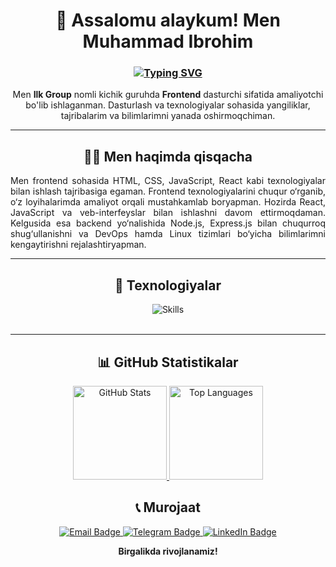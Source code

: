 <div align="center">

  <h1>👋 Assalomu alaykum! Men Muhammad Ibrohim</h1>
  <h3>
    <a href="https://git.io/typing-svg">
      <img src="https://readme-typing-svg.demolab.com?font=Fira+Code&weight=600&pause=1500&color=00BFFF&random=true&width=435&lines=Frontend+Dasturchi+%7C+React+%26+Next.js+Mutaxassisi;" alt="Typing SVG" />
    </a>
  </h3>
  
  <p align="center" style="max-width: 600px; margin: 0 auto;"> 
    Men <b>Ilk Group</b> nomli kichik guruhda <b>Frontend</b> dasturchi sifatida amaliyotchi bo'lib ishlaganman.  
    Dasturlash va texnologiyalar sohasida yangiliklar, tajribalarim va bilimlarimni yanada oshirmoqchiman.
  </p>

  ---

  <h2>🧑‍💻 Men haqimda qisqacha</h2>
  
  <p align="justify" style="max-width: 600px; margin: 0 auto;">
    Men frontend sohasida HTML, CSS, JavaScript, React kabi texnologiyalar bilan ishlash tajribasiga egaman. Frontend texnologiyalarini chuqur o‘rganib, o‘z loyihalarimda amaliyot orqali mustahkamlab boryapman.       Hozirda React, JavaScript va veb-interfeyslar bilan ishlashni davom ettirmoqdaman. Kelgusida esa backend yo‘nalishida Node.js, Express.js bilan chuqurroq shug‘ullanishni va DevOps hamda Linux tizimlari      bo‘yicha bilimlarimni kengaytirishni rejalashtiryapman.
  </p>

  ---

  <h2>🧰 Texnologiyalar</h2>
  
  <!-- 1-qator -->
  <img align="center" src="https://skillicons.dev/icons?i=html,css,sass,bootstrap,tailwind,js,react,figma,vscode" alt="Skills" />
  <br/><br/>

  ---

  <h2>📊 GitHub Statistikalar</h2>

<div align="center">
  <!-- Asosiy GitHub statistikalar -->
  <a href="https://github-readme-stats.vercel.app/api?username=DrStoun955&theme=radical&count_private=true&hide_border=true">
    <img src="https://github-readme-stats.vercel.app/api?username=DrStoun955&theme=radical&count_private=true&hide_border=true" height="150" alt="GitHub Stats" />
  </a>
  <!-- Top Languages -->
  <a href="https://github-readme-stats.vercel.app/api/top-langs/?username=DrStoun955&layout=compact&theme=radical&count_private=true&hide_border=true">
    <img src="https://github-readme-stats.vercel.app/api/top-langs/?username=DrStoun955&layout=compact&theme=radical&count_private=true&hide_border=true" height="150" alt="Top Languages" />
  </a>
</div>


  <h2>📞 Murojaat</h2>

  <p>
    <a href="mailto:ibrohimdev01@gmail.com">
      <img src="https://img.shields.io/badge/Email-ibrohimdev01%40gmail.com-red?style=for-the-badge&logo=gmail&logoColor=white" alt="Email Badge"/>
    </a>
    <a href="https://t.me/Muhammad_IbrohimDev">
      <img src="https://img.shields.io/badge/Telegram-%40Muhammad__IbrohimDev-0088CC?style=for-the-badge&logo=telegram&logoColor=white" alt="Telegram Badge"/>
    </a>
    <a href="https://www.linkedin.com/in/muhammad-ibrohimdev/">
      <img src="https://img.shields.io/badge/LinkedIn-Muhammad%20Ibrohim-0077B5?style=for-the-badge&logo=linkedin&logoColor=white" alt="LinkedIn Badge"/>
    </a>
  </p>
  
  <strong>Birgalikda rivojlanamiz!</strong>

</div>
